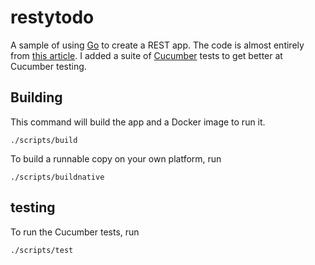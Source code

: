 # restytodo

A sample of using [Go](https://golang.org/) to create a REST app. The code is almost entirely from
[this article](http://thenewstack.io/make-a-restful-json-api-go/). I added a suite of [Cucumber](https://cucumber.io) tests
to get better at Cucumber testing.

## Building

This command will build the app and a Docker image to run it.

    ./scripts/build

To build a runnable copy on your own platform, run

    ./scripts/buildnative

## testing

To run the Cucumber tests, run

    ./scripts/test

    
